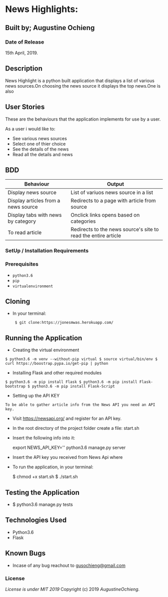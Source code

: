 # News Highlights:

## Built by; Augustine Ochieng


### Date of Release

15th April, 2019.

## Description

News Highlight is a python built application that displays a list of various news sources.On choosing the news source it displays the top news.One is also

## User Stories
These are the behaviours that the  application
implements for use by a user.

As a user i would like to:

* See various news sources
* Select one of thier choice
* See the details of the news
* Read all the details and news

## BDD

| Behaviour                           | Output                                                         |
|-------------------------------------|----------------------------------------------------------------|
| Display news source                 | List of variuos news source in a list                          |
| Display articles from a news source | Redirects to a page with article from source                   |
| Display tabs with news by category  | Onclick links opens based on categories                        |
| To read article                     | Redirects to the news source's site to read the entire article | -->

### SetUp / Installation Requirements

### Prerequisites

* `python3.6`
* `pip`
* `virtualenvironment`

## Cloning
* In your terminal:

       $ git clone:https://jonesmwas.herokuapp.com/

## Running the Application

* Creating the virtual environment

`$ python3.6 -m venv --without-pip virtual
$ source virtual/bin/env
$ curl https://boostrap.pypa.io/get-pip | python`

* Installing Flask and other required modules

`$ python3.6 -m pip install Flask
$ python3.6 -m pip install Flask-bootstrap
$ python3.6 -m pip install Flask-Script`

* Setting up the API KEY

`To be able to gather article info from the News API you need an API key.`

 * Visit https://newsapi.org/ and register for an API key.
 * In the root directory of the project folder create a file: start.sh
 * Insert the following info into it:

     export NEWS_API_KEY='<Your-Api-Key>'
     python3.6 manage.py server

 * Insert the API key you received from News Api where
    <Your-Api-Key>
 * To run the application, in your terminal:

     $ chmod +x start.sh
     $ ./start.sh


## Testing the Application

*  $ python3.6 manage.py tests

## Technologies Used
* Python3.6
* Flask

## Known Bugs
* Incase of any bug reachout to gusochieng@gmail.com

### License
*License is under MIT 2019*
Copyright (c) 2019 *AugustineOchieng*.